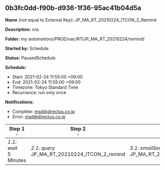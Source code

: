 ## 0b3fc0dd-f90b-d936-1f36-95ac41b04d5a

**Name** (not equal to External Key)**:** JP_MA_RT_20210224_ITCON_2_Remind

**Description:** n/a

**Folder:** my automations/PROD/vac/RT/JP_MA_RT_20210224/remind/

**Started by:** Schedule

**Status:** PausedSchedule

**Schedule:**

* Start: 2021-02-24 11:55:00 +09:00
* End: 2021-02-24 11:55:00 +09:00
* Timezone: Tokyo Standard Time
* Recurrance: run only once

**Notifications:**

* Complete: msd@directus.co.jp
* Error: msd@directus.co.jp

| Step 1<br>_<small>-</small>_ | Step 2<br>_<small>-</small>_ | Step 3<br>_<small>-</small>_ |
| --- | --- | --- |
| _1.1: wait_<br>5 Minutes | _2.1: query_<br>JP_MA_RT_20210224_ITCON_2_remind | _3.1: emailSend_<br>JP_MA_RT_20210224_ITCON_2_remind |
